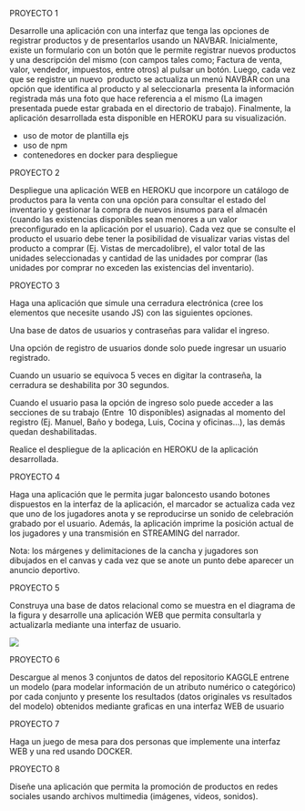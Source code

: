 PROYECTO 1

Desarrolle una aplicación con una interfaz que tenga las opciones de registrar productos y de presentarlos usando un NAVBAR. Inicialmente, existe un formulario con un botón que le permite registrar nuevos productos y una descripción del mismo (con campos tales como; Factura de venta, valor, vendedor, impuestos, entre otros) al pulsar un botón. Luego, cada vez que se registre un nuevo  producto se actualiza un menú NAVBAR con una opción que identifica al producto y al seleccionarla  presenta la información registrada más una foto que hace referencia a el mismo (La imagen presentada puede estar grabada en el directorio de trabajo). Finalmente, la aplicación desarrollada esta disponible en HEROKU para su visualización. 
* uso de motor de plantilla ejs
* uso de npm
* contenedores en docker para despliegue


PROYECTO 2

Despliegue una aplicación WEB en HEROKU que incorpore un catálogo de productos para la venta con una opción para consultar el estado del inventario y gestionar la compra de nuevos insumos para el almacén (cuando las existencias disponibles sean menores a un valor preconfigurado en la aplicación por el usuario). Cada vez que se consulte el producto el usuario debe tener la posibilidad de visualizar varias vistas del producto a comprar (Ej. Vistas de mercadolibre), el valor total de las unidades seleccionadas y cantidad de las unidades por comprar (las unidades por comprar no exceden las existencias del inventario).

PROYECTO 3

Haga una aplicación que simule una cerradura electrónica (cree los elementos que necesite usando JS) con las siguientes opciones.

Una base de datos de usuarios y contraseñas para validar el ingreso.

Una opción de registro de usuarios donde solo puede ingresar un usuario registrado.

Cuando un usuario se equivoca 5 veces en digitar la contraseña, la cerradura se deshabilita por 30 segundos.

Cuando el usuario pasa la opción de ingreso solo puede acceder a las secciones de su trabajo (Entre  10 disponibles) asignadas al momento del registro (Ej. Manuel, Baño y bodega, Luis, Cocina y oficinas…), las demás quedan deshabilitadas.  

Realice el despliegue de la aplicación en HEROKU de la aplicación desarrollada.

PROYECTO 4

Haga una aplicación que le permita jugar baloncesto usando botones dispuestos en la interfaz de la aplicación, el marcador se actualiza cada vez que uno de los jugadores anota y se reproducirse un sonido de celebración grabado por el usuario. Además, la aplicación imprime la posición actual de los jugadores y una transmisión en STREAMING del narrador.

Nota: los márgenes y delimitaciones de la cancha y jugadores son dibujados en el canvas y cada vez que se anote un punto debe aparecer un anuncio deportivo.

PROYECTO 5

Construya una base de datos relacional como se muestra en el diagrama de la figura y desarrolle una aplicación WEB que permita consultarla y actualizarla mediante una interfaz de usuario.

![](file:///C:/Users/ASUS/AppData/Local/Temp/msohtmlclip1/01/clip_image001.png)

PROYECTO 6

Descargue al menos 3 conjuntos de datos del repositorio KAGGLE entrene un modelo (para modelar información de un atributo numérico o categórico) por cada conjunto y presente los resultados (datos originales vs resultados del modelo) obtenidos mediante graficas en una interfaz WEB de usuario

PROYECTO 7

Haga un juego de mesa para dos personas que implemente una interfaz WEB y una red usando DOCKER.

PROYECTO 8

Diseñe una aplicación que permita la promoción de productos en redes sociales usando archivos multimedia (imágenes, videos, sonidos).